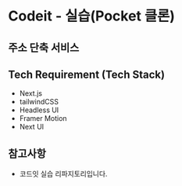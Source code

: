 # Codeit - 실습(Pocket 클론)

## 주소 단축 서비스

## Tech Requirement (Tech Stack)

- Next.js
- tailwindCSS
- Headless UI
- Framer Motion
- Next UI

## 참고사항

- 코드잇 실습 리파지토리입니다.
